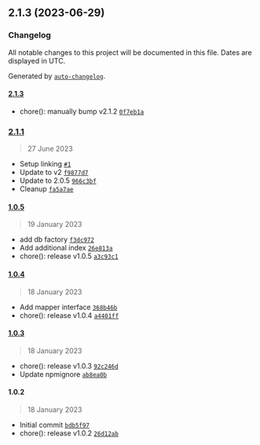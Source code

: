 

## 2.1.3 (2023-06-29)

### Changelog

All notable changes to this project will be documented in this file. Dates are displayed in UTC.

Generated by [`auto-changelog`](https://github.com/CookPete/auto-changelog).

#### [2.1.3](https://github.com/fjanicki/nestjs-ddd/compare/2.1.1...2.1.3)

- chore(): manually bump v2.1.2 [`0f7eb1a`](https://github.com/fjanicki/nestjs-ddd/commit/0f7eb1a15ffbb41d3bfecb89a7fa5dd870ed399c)

### [2.1.1](https://github.com/fjanicki/nestjs-ddd/compare/1.0.5...2.1.1)

> 27 June 2023

- Setup linking [`#1`](https://github.com/fjanicki/nestjs-ddd/pull/1)
- Update to v2 [`f9877d7`](https://github.com/fjanicki/nestjs-ddd/commit/f9877d7ffecbd24b239ebededd3a09fe4b8b9f59)
- Update to 2.0.5 [`966c3bf`](https://github.com/fjanicki/nestjs-ddd/commit/966c3bf0bfe0a96fa574f0ed274f86e744000a4b)
- Cleanup [`fa5a7ae`](https://github.com/fjanicki/nestjs-ddd/commit/fa5a7ae00e2dcf80adb823122768561756db65b9)

#### [1.0.5](https://github.com/fjanicki/nestjs-ddd/compare/1.0.4...1.0.5)

> 19 January 2023

- add db factory [`f3dc972`](https://github.com/fjanicki/nestjs-ddd/commit/f3dc9726dcbf0e8e9ef50a8f0e2209c24818860c)
- Add additional index [`26e813a`](https://github.com/fjanicki/nestjs-ddd/commit/26e813a68a8647f9c4d24aae2a20a84b1dec6f2b)
- chore(): release v1.0.5 [`a3c93c1`](https://github.com/fjanicki/nestjs-ddd/commit/a3c93c11bec544eccec4dc8f0d41e7d3ee9f6dd7)

#### [1.0.4](https://github.com/fjanicki/nestjs-ddd/compare/1.0.3...1.0.4)

> 18 January 2023

- Add mapper interface [`368b46b`](https://github.com/fjanicki/nestjs-ddd/commit/368b46b6556821d03a9af67ae83093d79f576750)
- chore(): release v1.0.4 [`a4401ff`](https://github.com/fjanicki/nestjs-ddd/commit/a4401ff77250b4d7a97d389efefd26034a82fd5f)

#### [1.0.3](https://github.com/fjanicki/nestjs-ddd/compare/1.0.2...1.0.3)

> 18 January 2023

- chore(): release v1.0.3 [`92c246d`](https://github.com/fjanicki/nestjs-ddd/commit/92c246d4250aa23613bc54ba435ef9a00ce3b3f3)
- Update npmignore [`ab8ea0b`](https://github.com/fjanicki/nestjs-ddd/commit/ab8ea0b6819f96b4be803b6b1898504050b69878)

#### 1.0.2

> 18 January 2023

- Initial commit [`bdb5f97`](https://github.com/fjanicki/nestjs-ddd/commit/bdb5f97d891375a50d0978e0f307d3ac625fc8e3)
- chore(): release v1.0.2 [`26d12ab`](https://github.com/fjanicki/nestjs-ddd/commit/26d12ab484fc59876b9b69b9fe28fb5d17d4afbe)
